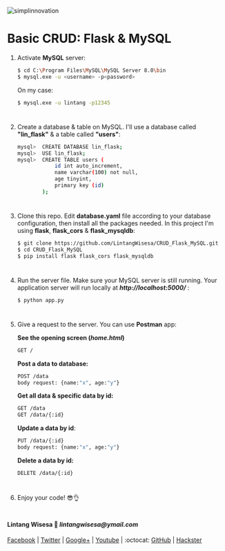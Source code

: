 ![simplinnovation](https://4.bp.blogspot.com/-f7YxPyqHAzY/WJ6VnkvE0SI/AAAAAAAADTQ/0tDQPTrVrtMAFT-q-1-3ktUQT5Il9FGdQCLcB/s350/simpLINnovation1a.png)

# Basic CRUD: Flask & MySQL

1. Activate __MySQL__ server:
    
    ```bash
    $ cd C:\Program Files\MySQL\MySQL Server 8.0\bin
    $ mysql.exe -u <username> -p<password>
    ```
    
    On my case:
    
    ```bash
    $ mysql.exe -u lintang -p12345
    ```

#

2. Create a database & table on MySQL. I'll use a database called __"lin_flask"__ & a table called __"users"__:
    
    ```bash
    mysql>  CREATE DATABASE lin_flask;
    mysql>  USE lin_flask;
    mysql>  CREATE TABLE users (
                id int auto_increment,
                name varchar(100) not null,
                age tinyint,
                primary key (id)
            );
    ``` 

#

3. Clone this repo. Edit __database.yaml__ file according to your database configuration, then install all the packages needed. In this project I'm using __flask__, __flask_cors__ & __flask_mysqldb__:
    ```bash
    $ git clone https://github.com/LintangWisesa/CRUD_Flask_MySQL.git
    $ cd CRUD_Flask_MySQL
    $ pip install flask flask_cors flask_mysqldb
    ```

#

4. Run the server file. Make sure your MySQL server is still running. Your application server will run locally at __*http://localhost:5000/*__ :
    ```bash
    $ python app.py
    ```

#

5. Give a request to the server. You can use __Postman__ app:
    
    __See the opening screen (*home.html*)__
    ```bash
    GET /
    ```

    __Post a data to database:__ 
    ```bash
    POST /data
    body request: {name:"x", age:"y"}
    ```
    __Get all data & specific data by id:__
    ```bash
    GET /data
    GET /data/{:id}
    ```
    __Update a data by id__:
    ```bash
    PUT /data/{:id}
    body request: {name:"x", age:"y"}
    ```
    __Delete a data by id:__
    ```bash
    DELETE /data/{:id}
    ```

#

6. Enjoy your code! 😎👌

#

#### Lintang Wisesa :love_letter: _lintangwisesa@ymail.com_

[Facebook](https://www.facebook.com/lintangbagus) | 
[Twitter](https://twitter.com/Lintang_Wisesa) |
[Google+](https://plus.google.com/u/0/+LintangWisesa1) |
[Youtube](https://www.youtube.com/user/lintangbagus) | 
:octocat: [GitHub](https://github.com/LintangWisesa) |
[Hackster](https://www.hackster.io/lintangwisesa)